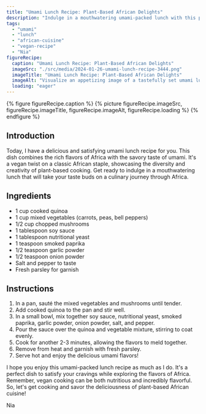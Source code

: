 ```yaml
---
title: "Umami Lunch Recipe: Plant-Based African Delights"
description: "Indulge in a mouthwatering umami-packed lunch with this plant-based African recipe. Savor the rich flavors of Africa while enjoying the savory taste of umami. Perfect for vegans and anyone looking to explore the diverse culinary traditions of Africa."
tags:
  - "umami"
  - "lunch"
  - "african-cuisine"
  - "vegan-recipe"
  - "Nia"
figureRecipe: 
  caption: "Umami Lunch Recipe: Plant-Based African Delights"
  imageSrc: "./src/media/2024-01-26-umami-lunch-recipe-3444.png"
  imageTitle: "Umami Lunch Recipe: Plant-Based African Delights"
  imageAlt: "Visualize an appetizing image of a tastefully set umami lunch table, emphasizing a tantalizing plant-based African cuisine. The table is decorated with vivacious colors and different textures, encapsulating the heart of African culinary art. The main dish is the cynosure, featuring aromatic quinoa and a mixed vegetable array, garnished with freshly plucked parsley. Elements that echo the diverse panorama of African ingredients, such as bowls filled with various aromatic spices, colorful tropical fruits, and an array of locally gathered ingredients adorn the surrounding table. The overall image breathes warmth and allure, inviting the viewer to partake in the irresistible umami allure of this vegan African feast."
  loading: "eager"
---
```


{% figure figureRecipe.caption %}
{% picture figureRecipe.imageSrc, figureRecipe.imageTitle, figureRecipe.imageAlt, figureRecipe.loading %}
{% endfigure %}

## Introduction

Today, I have a delicious and satisfying umami lunch recipe for you. This dish combines the rich flavors of Africa with the savory taste of umami. It's a vegan twist on a classic African staple, showcasing the diversity and creativity of plant-based cooking. Get ready to indulge in a mouthwatering lunch that will take your taste buds on a culinary journey through Africa.

## Ingredients

- 1 cup cooked quinoa
- 1 cup mixed vegetables (carrots, peas, bell peppers)
- 1/2 cup chopped mushrooms
- 1 tablespoon soy sauce
- 1 tablespoon nutritional yeast
- 1 teaspoon smoked paprika
- 1/2 teaspoon garlic powder
- 1/2 teaspoon onion powder
- Salt and pepper to taste
- Fresh parsley for garnish

## Instructions

1. In a pan, sauté the mixed vegetables and mushrooms until tender.
2. Add cooked quinoa to the pan and stir well.
3. In a small bowl, mix together soy sauce, nutritional yeast, smoked paprika, garlic powder, onion powder, salt, and pepper.
4. Pour the sauce over the quinoa and vegetable mixture, stirring to coat evenly.
5. Cook for another 2-3 minutes, allowing the flavors to meld together.
6. Remove from heat and garnish with fresh parsley.
7. Serve hot and enjoy the delicious umami flavors!

I hope you enjoy this umami-packed lunch recipe as much as I do. It's a perfect dish to satisfy your cravings while exploring the flavors of Africa. Remember, vegan cooking can be both nutritious and incredibly flavorful. So, let's get cooking and savor the deliciousness of plant-based African cuisine!

Nia

